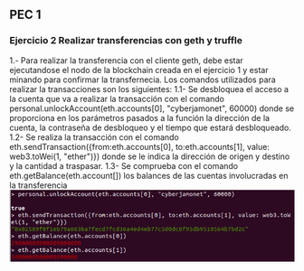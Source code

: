 ## PEC 1

###  Ejercicio 2 Realizar transferencias con geth y truffle

1.- Para realizar la transferencia con el cliente geth, debe estar ejecutandose el nodo de la blockchain creada en el ejercicio 1 y estar minando para confirmar la transfernecia.
Los comandos utilizados para realizar la transacciones son los siguientes:
1.1- Se desbloquea el acceso a la cuenta que va a realizar la transacción con el comando personal.unlockAccount(eth.accounts[0], "cyberjamonet", 60000) donde se proporciona en los parámetros pasados a la función la dirección de la cuenta, la contraseña de desbloqueo y el tiempo que estará desbloqueado.
1.2- Se realiza la transacción con el comando eth.sendTransaction({from:eth.accounts[0], to:eth.accounts[1], value: web3.toWei(1, "ether")}) donde se le indica la dirección de origen y destino y la cantidad a traspasar.
1.3- Se comprueba con el comando eth.getBalance(eth.account[]) los balances de las cuentas involucradas en la transferencia
![Captura 1](Pantallazos/tx_geth.png "Captura 1")
